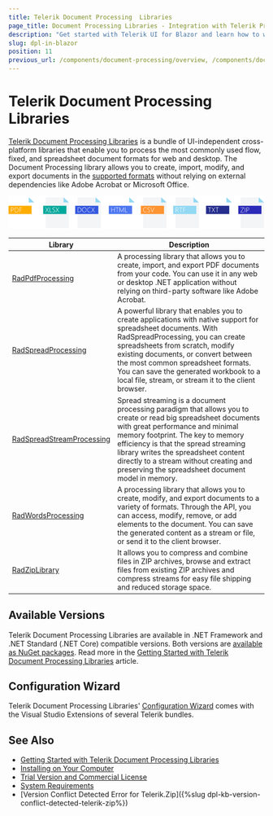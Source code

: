 ```yaml
---
title: Telerik Document Processing  Libraries 
page_title: Document Processing Libraries - Integration with Telerik Products
description: "Get started with Telerik UI for Blazor and learn how to work with the PdfProcessing, SpreadStreamProcessing, WordsProcessing, and ZipLibrary libraries as part of the Telerik Document Processing Libraries."
slug: dpl-in-blazor
position: 11
previous_url: /components/document-processing/overview, /components/document-processing/pdf, /components/document-processing/spreadsheet, /components/document-processing/spreadstream, /components/document-processing/words, /components/document-processing/zip
---
```


# Telerik Document Processing Libraries

[Telerik Document Processing Libraries](https://docs.telerik.com/devtools/document-processing/introduction) is a bundle of UI-independent cross-platform libraries that enable you to process the most commonly used flow, fixed, and spreadsheet document formats for web and desktop. The Document Processing library allows you to create, import, modify, and export documents in the [supported formats](https://docs.telerik.com/devtools/document-processing/introduction#supported-formats) without relying on external dependencies like Adobe Acrobat or Microsoft Office.

![Telerik Document Processing  Libraries ](images/Telerik_Document_Processing_Libraries.png) 

|Library|Description|
|----|----|
| [RadPdfProcessing](https://docs.telerik.com/devtools/document-processing/libraries/radpdfprocessing/overview)|A processing library that allows you to create, import, and export PDF documents from your code. You can use it in any web or desktop .NET application without relying on third-party software like Adobe Acrobat.|
|[RadSpreadProcessing](https://docs.telerik.com/devtools/document-processing/libraries/radspreadprocessing/overview)|A powerful library that enables you to create applications with native support for spreadsheet documents. With RadSpreadProcessing, you can create spreadsheets from scratch, modify existing documents, or convert between the most common spreadsheet formats. You can save the generated workbook to a local file, stream, or stream it to the client browser.|
|[RadSpreadStreamProcessing](https://docs.telerik.com/devtools/document-processing/libraries/radspreadstreamprocessing/overview)|Spread streaming is a document processing paradigm that allows you to create or read big spreadsheet documents with great performance and minimal memory footprint. The key to memory efficiency is that the spread streaming library writes the spreadsheet content directly to a stream without creating and preserving the spreadsheet document model in memory.|
|[RadWordsProcessing](https://docs.telerik.com/devtools/document-processing/libraries/radwordsprocessing/overview)|A processing library that allows you to create, modify, and export documents to a variety of formats. Through the API, you can access, modify, remove, or add elements to the document. You can save the generated content as a stream or file, or send it to the client browser.|
|[RadZipLibrary](https://docs.telerik.com/devtools/document-processing/libraries/radziplibrary/overview)| It allows you to compress and combine files in ZIP archives, browse and extract files from existing ZIP archives and compress streams for easy file shipping and reduced storage space.|

## Available Versions

Telerik Document Processing  Libraries are available in .NET Framework and .NET Standard (.NET Core) compatible versions. Both versions are [available as NuGet packages](https://docs.telerik.com/devtools/document-processing/getting-started/installation/nuget-packages). Read more in the [Getting Started with Telerik Document Processing Libraries](https://docs.telerik.com/devtools/document-processing/getting-started/getting-started) article.

## Configuration Wizard

Telerik Document Processing Libraries' [Configuration Wizard](https://docs.telerik.com/devtools/document-processing/integration/integration-with-visual-studio) comes with the Visual Studio Extensions of several Telerik bundles. 


## See Also

* [Getting Started with Telerik Document Processing Libraries](https://docs.telerik.com/devtools/document-processing/getting-started/getting-started#getting-started-with-telerik-document-processing)
* [Installing on Your Computer](https://docs.telerik.com/devtools/document-processing/getting-started/installation/installing-on-your-computer)
* [Trial Version and Commercial License](https://docs.telerik.com/devtools/document-processing/introduction#trial-version-and-commercial-license)
* [System Requirements](https://docs.telerik.com/devtools/document-processing/getting-started/installation/system-requirements)
* [Version Conflict Detected Error for Telerik.Zip]({%slug dpl-kb-version-conflict-detected-telerik-zip%})
